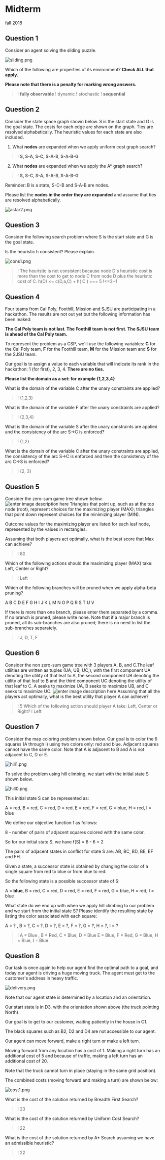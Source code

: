 # Midterm
fall 2018 
## Question 1
Consider an agent solving the sliding puzzle.

![sliding.png](https://i.imgur.com/cL24OH7.png)

Which of the following are properties of its environment? **Check ALL that apply.**

**Please note that there is a penalty for marking wrong answers.**

>!  **fully observable**
>!  dynamic
>!  stochastic
>! **sequential**

## Question 2
Consider the state space graph shown below. S is the start state and G is the goal state. The costs for each edge are shown on the graph. Ties are resolved alphabetically. The heuristic values for each state are also included.

1. What **nodes** are expanded when we apply uniform cost graph search?
>! **S, S-A, S-C, S-A-B, S-A-B-G**
2. What **nodes** are expanded when we apply the A* graph search?
>! **S, S-C, S-A, S-A-B, S-A-B-G**

Reminder: B is a state, S-C-B and S-A-B are nodes.

Please list the **nodes in the order they are expanded** and assume that ties are resolved alphabetically.

![astar2.png](https://i.imgur.com/BGDMcD0.png)

## Question 3
Consider the following search problem where S is the start state and G is the goal state.

Is the heuristic h consistent? Please explain.

![cons1.png](https://i.imgur.com/vE4v0My.png)

>! The heuristic is not consistent because node D's heuristic cost is more than the cost to get to node C from node D plus the heuristic cost of C. h(D) <= c(D,a,C) + h( C ) === 5 !<=3+1

## Question 4
Four teams from Cal Poly, Foothill, Mission and SJSU are participating in a hackathon.
The results are not out yet but the following information has been leaked:

**The Cal Poly team is not last.
The Foothill team is not first.
The SJSU team is ahead of the Cal Poly team.**

To represent the problem as a CSP, we'll use the following variables:
**C** for the Cal Poly team, **F** for the Foothill team, **M** for the Mission team and **S** for the SJSU team.

Our goal is to assign a value to each variable that will indicate its rank in the hackathon: 1 (for first), 2, 3, 4. **There are no ties.**

**Please list the domain as a set: for example {1,2,3,4}**

What is the domain of the variable C after the unary constraints are applied?
>! {1,2,3}

What is the domain of the variable F after the unary constraints are applied?
>! {2,3,4}

What is the domain of the variable S after the unary constraints are applied and the consistency of the arc S->C is enforced?
>! {1,2}

What is the domain of the variable C after the unary constraints are applied, the consistency of the arc S->C is enforced and then the consistency of the arc C->S is enforced?
>! {2, 3}

## Question 5
Consider the zero-sum game tree shown below.
![enter image description here](https://i.imgur.com/VgN01vx.png)
Triangles that point up, such as at the top node (root), represent choices for the maximizing player (MAX); triangles that point down represent choices for the minimizing player (MIN).

Outcome values for the maximizing player are listed for each leaf node, represented by the values in rectangles.

Assuming that both players act optimally, what is the best score that Max can achieve?
>! 80

Which of the following actions should the maximizing player (MAX) take: Left, Center or Right?
>! Left

Which of the following branches will be pruned when we apply alpha-beta pruning?

A B C D E F G H I J K L M N O P Q R S T U V

If there is more than one branch, please enter them separated by a comma. If no branch is pruned, please write none. Note that if a major branch is pruned, all its sub-branches are also pruned; there is no need to list the sub-branches separately.

>! J, D, T, F

## Question 6
Consider the non zero-sum game tree with 3 players A, B, and C.The leaf utilities are written as tuples (UA, UB, UC,), with the first component UA denoting the utility of that leaf to A, the second component UB denoting the utility of that leaf to B and the third component UC denoting the utility of that leaf to C. A seeks to maximize UA, B seeks to maximize UB, and C seeks to maximize UC.
![enter image description here](https://i.imgur.com/YRlqmwX.png)
Assuming that all the players act optimally, what is the best utility that player A can achieve?
>! 5
Which of the following action should player A take: Left, Center or Right?
>! Left

## Question 7
Consider the map coloring problem shown below. Our goal is to color the 9 squares (A through I) using two colors only: red and blue. Adjacent squares cannot have the same color. Note that A is adjacent to B and A is not adjacent to C, D or E.

![hill1.png](https://i.imgur.com/EBXgatI.png)

To solve the problem using hill climbing, we start with the initial state S shown below.

![hill0.png](https://i.imgur.com/SnMcY9S.png)

This initial state S can be represented as:

A = red, B = red, C = red, D = red, E = red, F = red, G = blue, H = red, I = blue

We define our objective function f as follows:

8 - number of pairs of adjacent squares colored with the same color.

So for our initial state S, we have f(S) = 8 - 6 = 2

The pairs of adjacent states in conflict for state S are: AB, BC, BD, BE, EF and FH.

Given a state, a successor state is obtained by changing the color of a single square from red to blue or from blue to red.

So the following state is a possible successor state of S:

A =  **blue**, B = red, C = red, D = red, E = red, F = red, G = blue, H = red, I = blue

What state do we end up with when we apply hill climbing to our problem and we start from the initial state S? Please identify the resulting state by listing the color associated with each square:

A = ? , B = ?, C = ?, D = ?, E = ?, F = ?, G = ?, H = ?, I = ?

>! A = Blue , B = Red, C = Blue, D = Blue E = Blue, F = Red, G = Blue, H = Blue, I = Blue

## Question 8
Our task is once again to help our agent find the optimal path to a goal, and today our agent is driving a huge moving truck. The agent must get to the customer's address in heavy traffic.

![delivery.png](https://i.imgur.com/2TrPek0.png)

Note that our agent state is determined by a location and an orientation.

Our start state is in D3, with the orientation shown above (the truck pointing North).

Our goal is to get to our customer, waiting patiently in the house in C1.

The black squares such as B2, D2 and D4 are not accessible to our agent.

Our agent can move forward, make a right turn or make a left turn.

Moving forward from any location has a cost of 1. Making a right turn has an additional cost of 5 and because of traffic, making a left turn has an additional cost of 20.

Note that the truck cannot turn in place (staying in the same grid position).

The combined costs (moving forward and making a turn) are shown below:

![cost1.png](https://i.imgur.com/qC4v5Wc.png)

What is the cost of the solution returned by Breadth First Search?
>! 23

What is the cost of the solution returned by Uniform Cost Search?
>! 22

What is the cost of the solution returned by A* Search assuming we have an admissible heuristic?
>! 22
